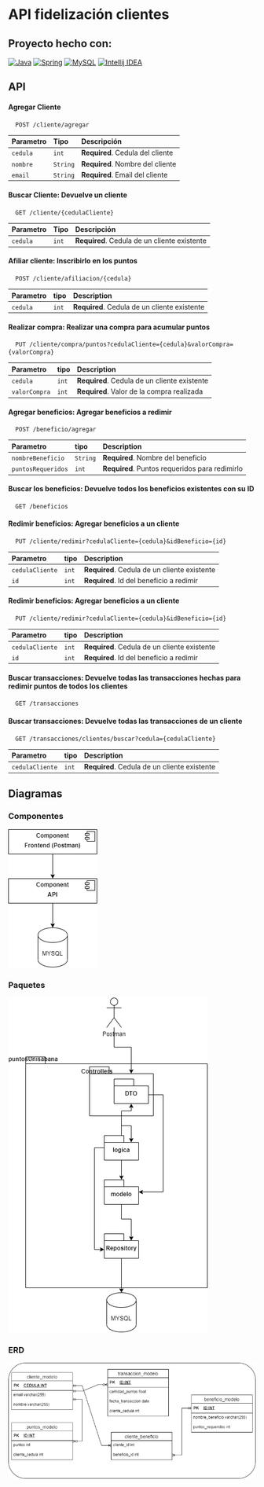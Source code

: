 
# API fidelización clientes

## Proyecto hecho con:
[![Java](https://img.shields.io/badge/Java-ED8B00?style=for-the-badge&logo=openjdk&logoColor=white)](https://docs.aws.amazon.com/corretto/latest/corretto-17-ug/what-is-corretto-17.html)
[![Spring](https://img.shields.io/badge/Spring-6DB33F?style=for-the-badge&logo=spring&logoColor=white)](https://docs.spring.io/spring-framework/reference/index.html)
[![MySQL](https://img.shields.io/badge/MySQL-00000F?style=for-the-badge&logo=mysql&logoColor=white)](https://dev.mysql.com/doc/)
[![Intellij IDEA](https://img.shields.io/badge/IntelliJ_IDEA-000000.svg?style=for-the-badge&logo=intellij-idea&logoColor=white)](https://www.jetbrains.com/idea/)



## API

#### Agregar Cliente

```http
  POST /cliente/agregar
```

| Parametro | Tipo     | Descripción                      |
|:----------|:---------|:---------------------------------|
| `cedula`  | `int`    | **Required**. Cedula del cliente |
| `nombre`  | `String` | **Required**. Nombre del cliente |
| `email`   | `String` | **Required**. Email del cliente  |

#### Buscar Cliente: Devuelve un cliente

```http
  GET /cliente/{cedulaCliente}
```

| Parametro | Tipo  | Descripción                                  |
|:----------|:------|:---------------------------------------------|
| `cedula`  | `int` | **Required**. Cedula de un cliente existente |

#### Afiliar cliente: Inscribirlo en los puntos

```http
  POST /cliente/afiliacion/{cedula}
```

| Parametro | tipo  | Description                                  |
|:----------|:------|:---------------------------------------------|
| `cedula`  | `int` | **Required**. Cedula de un cliente existente |

#### Realizar compra: Realizar una compra para acumular puntos

```http
  PUT /cliente/compra/puntos?cedulaCliente={cedula}&valorCompra={valorCompra}
```

| Parametro     | tipo  | Description                                  |
|:--------------|:------|:---------------------------------------------|
| `cedula`      | `int` | **Required**. Cedula de un cliente existente |
| `valorCompra` | `int` | **Required**. Valor de la compra realizada   |


#### Agregar beneficios: Agregar beneficios a redimir
```http
  POST /beneficio/agregar
```

| Parametro          | tipo     | Description                                    |
|:-------------------|:---------|:-----------------------------------------------|
| `nombreBeneficio`  | `String` | **Required**. Nombre del beneficio             |
| `puntosRequeridos` | `int`    | **Required**. Puntos requeridos para redimirlo |

#### Buscar los beneficios: Devuelve todos los beneficios existentes con su ID
```http
  GET /beneficios
```


#### Redimir beneficios: Agregar beneficios a un cliente
```http
  PUT /cliente/redimir?cedulaCliente={cedula}&idBeneficio={id}
```

| Parametro       | tipo  | Description                                  |
|:----------------|:------|:---------------------------------------------|
| `cedulaCliente` | `int` | **Required**. Cedula de un cliente existente |
| `id`            | `int` | **Required**. Id del beneficio a redimir     |

#### Redimir beneficios: Agregar beneficios a un cliente
```http
  PUT /cliente/redimir?cedulaCliente={cedula}&idBeneficio={id}
```

| Parametro       | tipo  | Description                                  |
|:----------------|:------|:---------------------------------------------|
| `cedulaCliente` | `int` | **Required**. Cedula de un cliente existente |
| `id`            | `int` | **Required**. Id del beneficio a redimir     |

#### Buscar transacciones: Devuelve todas las transacciones hechas para redimir puntos de todos los clientes
```http
  GET /transacciones
```

#### Buscar transacciones: Devuelve todas las transacciones de un cliente
```http
  GET /transacciones/clientes/buscar?cedula={cedulaCliente}
```

| Parametro       | tipo  | Description                                  |
|:----------------|:------|:---------------------------------------------|
| `cedulaCliente` | `int` | **Required**. Cedula de un cliente existente |





## Diagramas

### Componentes

![Componentes](\diagramas\Componentes.png)

### Paquetes
![Paquetes](\diagramas\Paquetes.png)

### ERD
![ERD](\diagramas\ERM.png)




